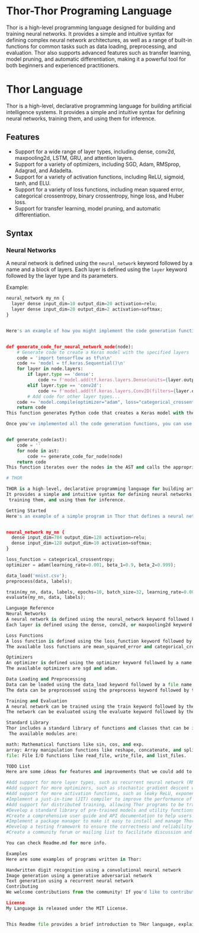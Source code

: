 # Thor-Thor Programing Language

Thor is a high-level programming language designed for building and training neural networks.
It provides a simple and intuitive syntax for defining complex neural network architectures, 
as well as a range of built-in functions for common tasks such as data loading, preprocessing, and evaluation. 
Thor also supports advanced features such as transfer learning, model pruning, and automatic differentiation,
making it a powerful tool for both beginners and experienced practitioners.

# Thor Language

Thor is a high-level, declarative programming language for building artificial intelligence systems. It provides a simple and intuitive syntax for defining neural networks, training them, and using them for inference.

## Features

* Support for a wide range of layer types, including dense, conv2d, maxpooling2d, LSTM, GRU, and attention layers.
* Support for a variety of optimizers, including SGD, Adam, RMSprop, Adagrad, and Adadelta.
* Support for a variety of activation functions, including ReLU, sigmoid, tanh, and ELU.
* Support for a variety of loss functions, including mean squared error, categorical crossentropy,
  binary crossentropy, hinge loss, and Huber loss.
* Support for transfer learning, model pruning, and automatic differentiation.

## Syntax

### Neural Networks

A neural network is defined using the `neural_network` keyword followed by a name and a block of layers. 
Each layer is defined using the `layer` keyword followed by the layer type and its parameters.

Example:
```python
neural_network my_nn {
  layer dense input_dim=10 output_dim=20 activation=relu;
  layer dense input_dim=20 output_dim=2 activation=softmax;
}


Here's an example of how you might implement the code generation function for the neural_network node:


def generate_code_for_neural_network_node(node):
    # Generate code to create a Keras model with the specified layers
    code = 'import tensorflow as tf\n\n'
    code += 'model = tf.keras.Sequential()\n'
    for layer in node.layers:
        if layer.type == 'dense':
            code += f'model.add(tf.keras.layers.Dense(units={layer.output_dim}, activation="{layer.activation}"))\n'
        elif layer.type == 'conv2d':
            code += f'model.add(tf.keras.layers.Conv2D(filters={layer.output_dim}, kernel_size={layer.kernel_size}, activation="{layer.activation}"))\n'
        # Add code for other layer types...
    code += 'model.compile(optimizer="adam", loss="categorical_crossentropy", metrics=["accuracy"])\n'
    return code
This function generates Python code that creates a Keras model with the specified layers. It uses the tensorflow library to define the model and its layers.

Once you've implemented all the code generation functions, you can use them to generate Python code for a given AST. Here's an example of how you might do this:


def generate_code(ast):
    code = ''
    for node in ast:
        code += generate_code_for_node(node)
    return code
This function iterates over the nodes in the AST and calls the appropriate code generation function for each node. It concatenates the generated code into a single string and returns it.

# THOR

THOR is a high-level, declarative programming language for building artificial intelligence systems.
It provides a simple and intuitive syntax for defining neural networks,
 training them, and using them for inference.

Getting Started
Here's an example of a simple program in Thor that defines a neural network with two dense layers and trains it on the MNIST dataset:


neural_network my_nn {
  dense input_dim=784 output_dim=128 activation=relu;
  dense input_dim=128 output_dim=10 activation=softmax;
}

loss_function = categorical_crossentropy;
optimizer = adam(learning_rate=0.001, beta_1=0.9, beta_2=0.999);

data_load('mnist.csv');
preprocess(data, labels);

train(my_nn, data, labels, epochs=10, batch_size=32, learning_rate=0.001);
evaluate(my_nn, data, labels);

Language Reference
Neural Networks
A neural network is defined using the neural_network keyword followed by a name and a block of layers.
Each layer is defined using the dense, conv2d, or maxpooling2d keyword followed by its parameters.

Loss Functions
A loss function is defined using the loss_function keyword followed by a name.
The available loss functions are mean_squared_error and categorical_crossentropy.

Optimizers
An optimizer is defined using the optimizer keyword followed by a name and its parameters.
The available optimizers are sgd and adam.

Data Loading and Preprocessing
Data can be loaded using the data_load keyword followed by a file name.
The data can be preprocessed using the preprocess keyword followed by the data and labels.

Training and Evaluation
A neural network can be trained using the train keyword followed by the network, data, labels, and training parameters.
The network can be evaluated using the evaluate keyword followed by the network, data, and labels.

Standard Library
Thor includes a standard library of functions and classes that can be imported and used in your code.
 The available modules are:

math: Mathematical functions like sin, cos, and exp.
array: Array manipulation functions like reshape, concatenate, and split.
file: File I/O functions like read_file, write_file, and list_files.

TODO List
Here are some ideas for features and improvements that we could add to the Thor language:

#Add support for more layer types, such as recurrent neural network (RNN) layers, attention layers, and normalization layers.
#Add support for more optimizers, such as stochastic gradient descent with momentum (SGDM), Adadelta, and RMSprop.
#Add support for more activation functions, such as leaky ReLU, exponential linear unit (ELU), and hyperbolic tangent (tanh).
#Implement a just-in-time (JIT) compiler to improve the performance of Thor programs.
#Add support for distributed training, allowing Thor programs to be trained on multiple GPUs or machines.
#Develop a standard library of pre-trained models and utility functions to make it easier for users to get started with Thor.
#Create a comprehensive user guide and API documentation to help users learn and use the language effectively.
#Implement a package manager to make it easy to install and manage Thor packages and dependencies.
#Develop a testing framework to ensure the correctness and reliability of Thor programs.
#Create a community forum or mailing list to facilitate discussion and collaboration among Thor users and developers.

You can check Readme.md for more info. 

Examples
Here are some examples of programs written in Thor:

Handwritten digit recognition using a convolutional neural network
Image generation using a generative adversarial network
Text generation using a recurrent neural network
Contributing
We welcome contributions from the community! If you'd like to contribute to the development of Thor, please read our contributing guidelines.

License
My Language is released under the MIT License.


This Readme file provides a brief introduction to THor language, explains how to install and use it, and provides examples and documentation for the standard library. It also includes information on how to contribute to the development of Thor and the license under which it is released.
